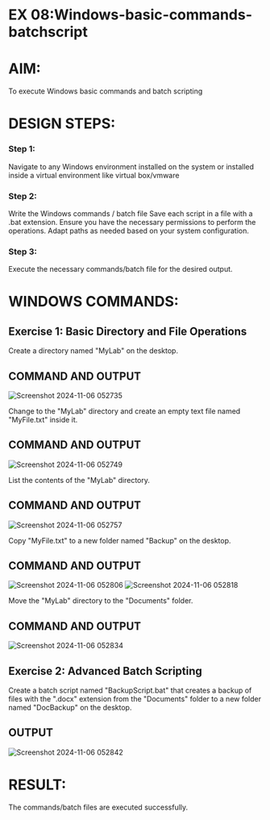# EX 08:Windows-basic-commands-batchscript


# AIM:
To execute Windows basic commands and batch scripting

# DESIGN STEPS:

### Step 1:

Navigate to any Windows environment installed on the system or installed inside a virtual environment like virtual box/vmware 

### Step 2:

Write the Windows commands / batch file
Save each script in a file with a .bat extension.
Ensure you have the necessary permissions to perform the operations.
Adapt paths as needed based on your system configuration.
### Step 3:

Execute the necessary commands/batch file for the desired output. 




# WINDOWS COMMANDS:
## Exercise 1: Basic Directory and File Operations
Create a directory named "MyLab" on the desktop.


## COMMAND AND OUTPUT
![Screenshot 2024-11-06 052735](https://github.com/user-attachments/assets/91301663-46d7-4f11-9f97-e2cda96875d7)


Change to the "MyLab" directory and create an empty text file named "MyFile.txt" inside it.


## COMMAND AND OUTPUT
![Screenshot 2024-11-06 052749](https://github.com/user-attachments/assets/40d9c25c-da71-4559-be18-ec589f5e0451)


List the contents of the "MyLab" directory.


## COMMAND AND OUTPUT
![Screenshot 2024-11-06 052757](https://github.com/user-attachments/assets/88680bb5-5b4b-4c62-94b2-dd91a7b6cda7)



Copy "MyFile.txt" to a new folder named "Backup" on the desktop.

## COMMAND AND OUTPUT
![Screenshot 2024-11-06 052806](https://github.com/user-attachments/assets/637b0546-2335-4529-b57b-d391cb44a74c)
![Screenshot 2024-11-06 052818](https://github.com/user-attachments/assets/f801223e-84e3-47f8-8fed-95cf33399a42)


Move the "MyLab" directory to the "Documents" folder.


## COMMAND AND OUTPUT
![Screenshot 2024-11-06 052834](https://github.com/user-attachments/assets/e048dd1e-ed66-42bc-ab9d-195c2a44de36)


## Exercise 2: Advanced Batch Scripting
Create a batch script named "BackupScript.bat" that creates a backup of files with the ".docx" extension from the "Documents" folder to a new folder named "DocBackup" on the desktop.







## OUTPUT

![Screenshot 2024-11-06 052842](https://github.com/user-attachments/assets/31fa28e8-4022-4843-a947-c46cc52e746d)




# RESULT:
The commands/batch files are executed successfully.


